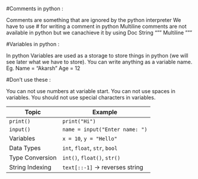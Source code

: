 #Comments in python : 

Comments are something that are ignored by the python interpreter
We have to use # for writing a comment in python
Multiline comments are not available in python but we canachieve it by using Doc String “”” Multiline ”””

#Variables in python :

In python Variables are used as a storage to store things in python (we will see later what we have to store).
You can write anything as a variable name.
Eg. Name = “Akarsh”
Age = 12

#Don’t use these : 

You can not use numbers at variable start.
You can not use spaces in variables.
You should not use special characters in variables.

| Topic           | Example                        |
| --------------- | ------------------------------ |
| `print()`       | `print("Hi")`                  |
| `input()`       | `name = input("Enter name: ")` |
| Variables       | `x = 10`, `y = "Hello"`        |
| Data Types      | `int`, `float`, `str`, `bool`  |
| Type Conversion | `int()`, `float()`, `str()`    |
| String Indexing | `text[::-1]` → reverses string |
